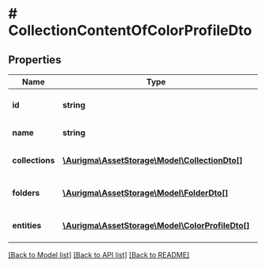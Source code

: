 # # CollectionContentOfColorProfileDto

## Properties

Name | Type | Description | Notes
------------ | ------------- | ------------- | -------------
**id** | **string** | Collection unique identifier | [optional]
**name** | **string** | Collection name | [optional]
**collections** | [**\Aurigma\AssetStorage\Model\CollectionDto[]**](CollectionDto.md) | List of contained collections | [optional]
**folders** | [**\Aurigma\AssetStorage\Model\FolderDto[]**](FolderDto.md) | List of contained folders | [optional]
**entities** | [**\Aurigma\AssetStorage\Model\ColorProfileDto[]**](ColorProfileDto.md) | List of contained entities | [optional]

[[Back to Model list]](../../README.md#models) [[Back to API list]](../../README.md#endpoints) [[Back to README]](../../README.md)
